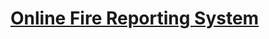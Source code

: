 # [Online Fire Reporting System](https://www.sourcecodester.com/php/15346/online-fire-reporting-system-phpoop-free-source-code.html)
